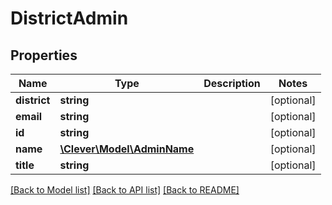 # DistrictAdmin

## Properties
Name | Type | Description | Notes
------------ | ------------- | ------------- | -------------
**district** | **string** |  | [optional] 
**email** | **string** |  | [optional] 
**id** | **string** |  | [optional] 
**name** | [**\Clever\Model\AdminName**](AdminName.md) |  | [optional] 
**title** | **string** |  | [optional] 

[[Back to Model list]](../README.md#documentation-for-models) [[Back to API list]](../README.md#documentation-for-api-endpoints) [[Back to README]](../README.md)


